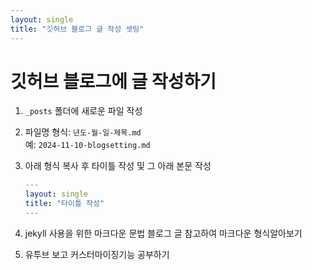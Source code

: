 ```yaml
---
layout: single
title: "깃허브 블로그 글 작성 셋팅"
---
```


# 깃허브 블로그에 글 작성하기

1. `_posts` 폴더에 새로운 파일 작성
2. 파일명 형식: `년도-월-일-제목.md`  
   예: `2024-11-10-blogsetting.md`
3. 아래 형식 복사 후 타이틀 작성 및 그 아래 본문 작성
   ```yaml
   ---
   layout: single
   title: "타이틀 작성"
   ---
   ```

5. jekyll 사용을 위한 마크다운 문법 블로그 글 참고하여 마크다운 형식알아보기
6. 유투브 보고 커스터마이징기능 공부하기
